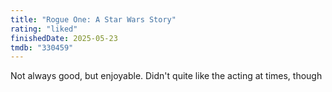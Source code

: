 ```yaml
---
title: "Rogue One: A Star Wars Story"
rating: "liked"
finishedDate: 2025-05-23
tmdb: "330459"
---
```


Not always good, but enjoyable. Didn't quite like the acting at times, though
